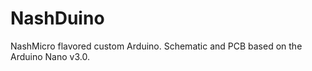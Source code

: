 NashDuino
=========

NashMicro flavored custom Arduino. Schematic and PCB based on the Arduino Nano v3.0.
